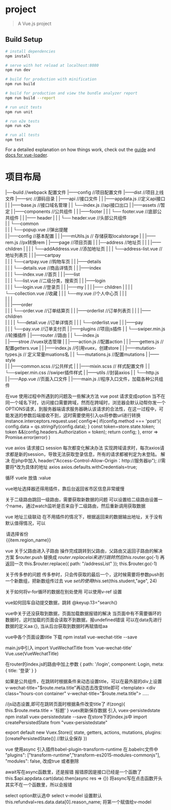 # project

> A Vue.js project

## Build Setup

``` bash
# install dependencies
npm install

# serve with hot reload at localhost:8080
npm run dev

# build for production with minification
npm run build

# build for production and view the bundle analyzer report
npm run build --report

# run unit tests
npm run unit

# run e2e tests
npm run e2e

# run all tests
npm test
```

For a detailed explanation on how things work, check out the [guide](http://vuejs-templates.github.io/webpack/) and [docs for vue-loader](http://vuejs.github.io/vue-loader).

# 项目布局
|──build                        //webpack 配置文件
|——config                       //项目配置文件
|——dist                         //项目上线文件
|——src                          //源码目录
|   |——api                      //接口文件
|   |   |——appdata.js           //定义api接口
|   |   |——base.js              //接口域名管理
|   |   └──index.js             //api接口出口
|   |——assets                   //暂定
|   |——components               //公共组件
|   |     |——footer 
|   |     |  └── footer.vue     //底部公共组件 
|   |     |—— header
|   |     |    └── header.vue  //头部公共组件   
|   |     └──common             
|   |     |    └──popup.vue     //弹出提醒    
|   |——config                   //基本配置
|   |    |——mUtils.js           // 存储获取localstorage
|   |    |——rem.js              //px转换rem
|   |——page                     //项目页面
|   |    |──address             //地址页
|   |    |    |——children
|   |    |    |      └──addAddress.vue   //添加地址页
|   |    |    └──address-list.vue   //地址列表页
|   |    |——cartpay             
|   |    |    └──cartpay.vue    //购物车页
|   |    |——details             
|   |    |    └──details.vue    //商品详情页
|   |    |——index               
|   |    |    └──index.vue      //首页
|   |    |——list                
|   |    |    └──list.vue       //二级分类，搜索页
|   |    |——login               
|   |    |    └──login.vue      //登录页
|   |    |——my 
|   |    |  |—— children
|   |    |  |      └──collection.vue   //收藏
|   |    |  └──my.vue          //个人中心页
|   |    |      
|   |    |   
|   |    |——order               
|   |    |    └──order.vue      //订单结算页
|   |    |——orderlist           //订单列表页
|   |    |      |——children  
|   |    |      |     └──detail.vue   //订单详情页
|   |    |      └──orderlist.vue 
|   |    |——pay                 
|   |    |   └──pay.vue         //订单支付页
|   |——plugins                  //项目js插件
|   |    └──swiper.min.js        //轮播插件
|   |——router                   //路由
|   |    └──index.js            
|   |——stroe                    //vuex状态管理
|   |    |——action.js          //配置action
|   |    |——getters.js         //配置getters.vue
|   |    |——index.js            //引用vuex，创建store
|   |    |——mutation-types.js    // 定义常量muations名
|   |    └──mutations.js         //配置mutations
|   |——style                    
|   |    |——common.scss          //公共样式
|   |    |——mixin.scss           // 样式配置文件
|   |    └──swiper.min.css      //swiper插件样式
|   |——utils                    //封装axios
|   |    └──http.js              
|   |——App.vue                  //页面入口文件
|   |——main.js                  //程序入口文件，加载各种公共组件

在vue 使用过程中所遇到的问题及一些解决方法
vue post 请求变成option
当不在同一个域名下时，访问接口需要跨域，然而在跨域时，浏览器会默认动帮你发一个OPTIONS请求，到服务器端请求服务器确认该请求的合法性，在这一过程中，可能发送的参数后端接收不到，这时需要使用引入qs将参数url进行转换
instance.interceptors.request.use(
  config=>{
    if(config.method  === 'post'){
      config.data = qs.stringify(config.data);
    }
    const token=store.state.token;
    token &&(config.headers.Authorization = token);
    return config;
  },
  error => Promise.error(error)
)

vue axios 请求接口 session 每次都变化解决办法
实现跨域请求时，每次axios请求都是新的session，导致无法获取登录信息，所有的请求都被判定为未登陆。
解决
在php中加入
header("Access-Control-Allow-Origin：http://服务器ip");  //需要将*改为具体的地址
axios
axios.defaults.withCredentials=true;

循环 vuele 放值
:value

vue地址选择器还得用插件，靠后台返回省市区信息非常缓慢

关于二级路由跳回一级路由，需要获取新数据的问题
可以设置给二级路由设置一个name，通过watch监听是否来自于二级路由，然后重新调用获取数据

vue 地址三级联动 在不用插件的情况下，根据返回来的数据输出地址，关于没有默认值得情况，可以
<option value="请选择省份">请选择省份</option>
<option v-for="item in province" :value="item.region_id" :key="item.region_id">{{item.region_name}}</option>

vue 关于父路由进入子路由 操作完成跳转到父路由，父路由又返回子路由的解决方案
$router.push 替换成 $router.replacelai 来进行跳转 然后this.$router.go(-1) 再返回一次
this.$router.replace({ path: "/addressList" });
this.$router.go(-1)

关于传多参的问题
传多参时，只会传获取的最后一个，这时候需要将参数push到一个新数组，把新数组传过去
vue $set 的使用
this.$set(this.student,"age", 24)

关于如何将v-for循环的数据在别处使用
可以使用v-ref 设置
<input type="hidden" ref="input2" :value="orderdist.shipping_id"/>

vue如何回车自动提交数据，跳转
@keyup.13="search() 

vue中关于还没获取到数据，页面加载数据报错的解决
当页面中有不需要循环的数据时，这时加载的页面会读取不到数据，报undefined错误 
可以在data先进行数据的定义aa:{}, 当从后台获取到数据时再赋值给aa

vue中各个页面设置title
下载
npm install vue-wechat-title --save

main.js中引入
import VueWechatTitle from 'vue-wechat-title'
Vue.use(VueWechatTitle)

在router的index.js的路由中加上参数
{
     path: '/login',
     component: Login,
     meta: {
        title: '登录'
     }
 }

如果是公共组件，在跳转时根据条件来动态设置title，可以在最外层的div上设置v-wechat-title="$route.meta.title"再动态去改变title即可
<template>
    <div class="hours-con container" v-wechat-title="$route.meta.title">
          .....
    </div>
</template>

//js动态设置,即可在跳转页面时根据条件改变title了
if(zong){
    this.$route.meta.title = '标题'
}
vuex刷新保存数据
引入 vuex-persistedstate
npm install vuex-persistedstate  --save
在store下的index.js中
import createPersistedState from "vuex-persistedstate"

export default new Vuex.Store({
  state,
  getters,
  actions,
  mutations,
  plugins: [createPersistedState()]   //默认全保存
})

vue 使用async
引入插件babel-plugin-transform-runtime
在.babelrc文件中
"plugins": ["transform-runtime","transform-es2015-modules-commonjs"],
"modules": false, 改成true 或者删除

await写在async函数里，还是报错
报错原因是接口已经是一个函数了
 this.$api.appdata.cart(data).then(async res => {})
 将async写在点击函数开头 其实不在一个函数里，所以会报错

select  option默认选中
select  v-model 设置默认 
this.refundval=res.data.data[0].reason_name;   将第一个赋值给v-model


